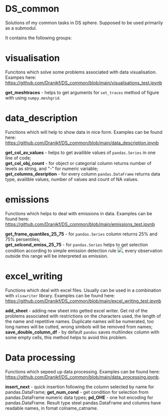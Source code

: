 # DS_common
Solutions of my common tasks in DS sphere. Supposed to be used primarily as a submodul.

It contains the following groups:

# visualisation
Funcitons which solve some problems associated with data visualisation.
Exampes here: https://github.com/Dranikf/DS_common/blob/main/visualisations_test.ipynb

**get_meshtraces** - helps to get arguments for `set_traces` method of figure with using `numpy.meshgrid`.

# data_description

Functions which will help to show data in nice form. Examples can be found here: https://github.com/Dranikf/DS_common/blob/main/data_description.ipynb

**get_col_av_values** - helps to get availible values of `pandas.Series` in one line of code;<br>
**get_col_obj_count** - for object or categorial column returns number of levels as string, and "-" for numeric variable;<br>
**get_columns_desription** - for every column `pandas.DataFrame` returns data type, availible values, number of values and count of NA values.

# emissions

Functions which helps to deal with emissions in data. Examples can be found here: https://github.com/Dranikf/DS_common/blob/main/emissions_test.ipynb

**get_frame_quantiles_25_75** - for `pandas.Series` column returns 25% and 75% persentiles;<br>
**get_selcond_emiss_25_75** - for `pandas.Series` helps to get selection condition according to simple emission detection rule <img src="https://latex.codecogs.com/gif.latex?[x_{25}-b(x_{75}-x_{25});x_{75}+b(x_{75}-x_{25})]"/>, every observation outside this range will be interpreted as emission.

# excel_writing

Functions which deal with excel files. Usually can be used in a combination with `xlsxwriter` library. Examples can be found here: https://github.com/Dranikf/DS_common/blob/main/excel_writing_test.ipynb

**add_sheet** - adding new sheet into getted excel writer. Get rid of the problems associated with restrictions on the characters used, the length of the name and repetitive names. Duplicate names will be numerated, too long names will be cutted, wrong simbols will be removed from names; <br>
**save_double_column_df** - by default `pandas` saves multiindex column with some empty cells, this method helps to avoid this problem. <br>


# Data processing

Functions which sepeed up data processing. Examples can be found here: https://github.com/Dranikf/DS_common/blob/main/data_processing.ipynb.

**insert_next** - quick insertion following the column selected by name for pandas.DataFrame;
**get_num_cond** - get condition for selection from pandas.DataFrame numeric data types;
**pd_OHE** - one hot encoding for pandas.DataFrame. Result type steel pandas.DataFrame and columns have readable names, in fomat colname_catname.